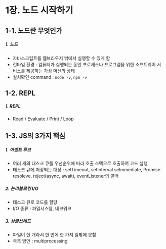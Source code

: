 # 1장. 노드 시작하기



## 1-1. 노드란 무엇인가

##### 1. 노드
- 자바스크립트를 웹브라우저 밖에서 실행할 수 있게 함 
- 런타임 환경 : 컴퓨터가 실행되는 동안 프로세스나 프로그램을 위한 소프트웨어 서비스를 제공하는 가상 머신의 상태
- 설치확인 command : `node -v`, `npm -v`



## 1-2. REPL

##### 1. REPL
- Read / Evaluate / Print / Loop 



## 1-3. JS의 3가지 핵심

##### 1. 이벤트 루프
- 여러 개의 태스크 큐를 우선순위에 따라 호출 스택으로 호출하여 코드 실행
- 태스크 큐에 저장되는 대상 : setTimeout, setInterval seImmediate, Promise resoleve, reject(async, await), eventListener의 콜백

##### 2. 논리블로킹 I/O
- 태스크 큐로 코드를 할당
- I/O 종류 : 파일시스템, 네크워크

##### 3. 싱글쓰레드
- 파일이 한 개라서 한 번에 한 가지 일밖에 못함
- 극복 방안 : multiprocessing

